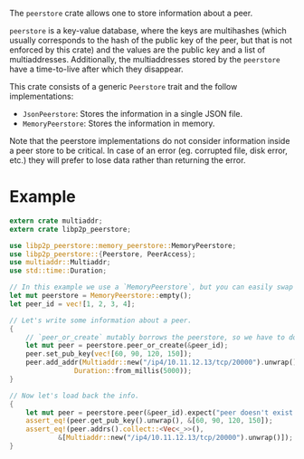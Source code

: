The `peerstore` crate allows one to store information about a peer.

`peerstore` is a key-value database, where the keys are multihashes (which usually corresponds
to the hash of the public key of the peer, but that is not enforced by this crate) and the
values are the public key and a list of multiaddresses. Additionally, the multiaddresses stored
by the `peerstore` have a time-to-live after which they disappear.

This crate consists of a generic `Peerstore` trait and the follow implementations:

- `JsonPeerstore`: Stores the information in a single JSON file.
- `MemoryPeerstore`: Stores the information in memory.

Note that the peerstore implementations do not consider information inside a peer store to be
critical. In case of an error (eg. corrupted file, disk error, etc.) they will prefer to lose
data rather than returning the error.

# Example

```rust
extern crate multiaddr;
extern crate libp2p_peerstore;

use libp2p_peerstore::memory_peerstore::MemoryPeerstore;
use libp2p_peerstore::{Peerstore, PeerAccess};
use multiaddr::Multiaddr;
use std::time::Duration;

// In this example we use a `MemoryPeerstore`, but you can easily swap it for another backend.
let mut peerstore = MemoryPeerstore::empty();
let peer_id = vec![1, 2, 3, 4];

// Let's write some information about a peer.
{
    // `peer_or_create` mutably borrows the peerstore, so we have to do it in a local scope.
    let mut peer = peerstore.peer_or_create(&peer_id);
    peer.set_pub_key(vec![60, 90, 120, 150]);
    peer.add_addr(Multiaddr::new("/ip4/10.11.12.13/tcp/20000").unwrap(),
                Duration::from_millis(5000));
}

// Now let's load back the info.
{
    let mut peer = peerstore.peer(&peer_id).expect("peer doesn't exist in the peerstore");
    assert_eq!(peer.get_pub_key().unwrap(), &[60, 90, 120, 150]);
    assert_eq!(peer.addrs().collect::<Vec<_>>(),
            &[Multiaddr::new("/ip4/10.11.12.13/tcp/20000").unwrap()]);
}
```
